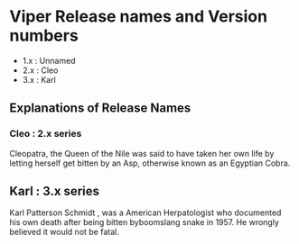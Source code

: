 # Viper Release names and Version numbers

- 1.x : Unnamed
- 2.x : Cleo
- 3.x :  Karl

## Explanations of Release Names

### Cleo : 2.x series

Cleopatra, the Queen of the Nile was said to have taken her own life by letting herself
get bitten by an Asp, otherwise known as an Egyptian Cobra.

## Karl : 3.x series

Karl Patterson Schmidt , was a American Herpatologist who documented his own death after being bitten byboomslang
snake in 1957. He wrongly believed it would not be fatal.

